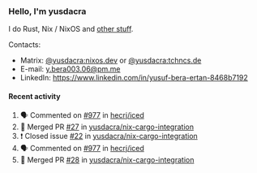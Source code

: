 ### Hello, I'm yusdacra

I do Rust, Nix / NixOS and [other stuff](https://yusdacra.gitlab.io/about).

Contacts:
- Matrix: [@yusdacra:nixos.dev](https://matrix.to/#/@yusdacra:nixos.dev) or [@yusdacra:tchncs.de](https://matrix.to/#/@yusdacra:tchncs.de)
- E-mail: y.bera003.06@pm.me
- LinkedIn: https://www.linkedin.com/in/yusuf-bera-ertan-8468b7192

#### Recent activity

<!--START_SECTION:activity-->
1. 🗣 Commented on [#977](https://github.com/hecrj/iced/issues/977) in [hecrj/iced](https://github.com/hecrj/iced)
2. 🎉 Merged PR [#27](https://github.com/yusdacra/nix-cargo-integration/pull/27) in [yusdacra/nix-cargo-integration](https://github.com/yusdacra/nix-cargo-integration)
3. ❗️ Closed issue [#22](https://github.com/yusdacra/nix-cargo-integration/issues/22) in [yusdacra/nix-cargo-integration](https://github.com/yusdacra/nix-cargo-integration)
4. 🗣 Commented on [#977](https://github.com/hecrj/iced/issues/977) in [hecrj/iced](https://github.com/hecrj/iced)
5. 🎉 Merged PR [#28](https://github.com/yusdacra/nix-cargo-integration/pull/28) in [yusdacra/nix-cargo-integration](https://github.com/yusdacra/nix-cargo-integration)
<!--END_SECTION:activity-->
